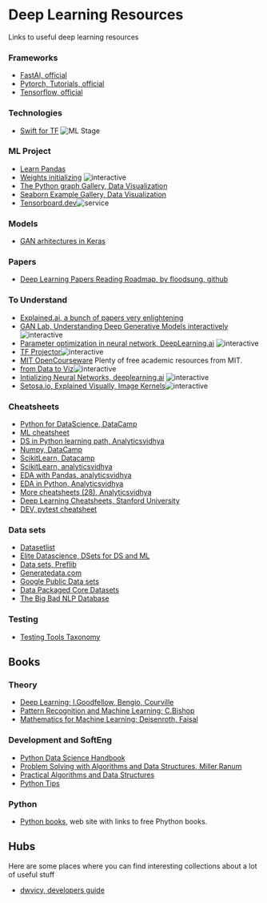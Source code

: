 # Deep Learning Resources
Links to useful deep learning resources

### Frameworks
* [FastAI, official](https://course.fast.ai/)
* [Pytorch, Tutorials, official](https://pytorch.org/tutorials/)
* [Tensorflow, official](https://www.tensorflow.org/learn)

### Technologies
* [Swift for TF](https://colab.research.google.com/github/zaidalyafeai/Notebooks/blob/master/TF_Swift.ipynb#scrollTo=Snub2EZdCKKb) ![ML Stage](https://img.shields.io/badge/-Colab-yellow.svg?style=popout&logo=https://colab.research.google.com/img/colab_favicon_256px.png)

### ML Project

* [Learn Pandas](https://bitbucket.org/hrojas/learn-pandas/src/master/)
* [Weights initializing](http://www.deeplearning.ai/ai-notes/initialization/#utm_source=social&utm_medium=linkedin&utm_campaign=AINotesInitializationDiscussion1)
![interactive](https://img.shields.io/badge/-interactive-blue.svg?style=popout&logo)
* [The Python graph Gallery, Data Visualization](https://python-graph-gallery.com/all-charts/)
* [Seaborn Example Gallery, Data Visualization](https://seaborn.pydata.org/examples/index.html)
* [Tensorboard.dev](https://tensorboard.dev/)![service](https://img.shields.io/badge/-service-yellowgreen.svg?style=popout&logo)

### Models
* [GAN arhitectures in Keras](https://github.com/eriklindernoren/Keras-GAN)

### Papers
* [Deep Learning Papers Reading Roadmap, by floodsung, github](https://github.com/floodsung/Deep-Learning-Papers-Reading-Roadmap)

### To Understand
* [Explained.ai, a bunch of papers very enlightening](https://explained.ai/)
* [GAN Lab, Understanding Deep Generative Models interactively](https://poloclub.github.io/ganlab/)![interactive](https://img.shields.io/badge/-interactive-blue.svg?style=popout&logo)
* [Parameter optimization in neural network, DeepLearning.ai](https://www.deeplearning.ai/ai-notes/optimization/?utm_source=social&utm_medium=linkedin&utm_campaign=BlogAINotesOptimizationAugust272019)
![interactive](https://img.shields.io/badge/-interactive-blue.svg?style=popout&logo)
* [TF Projector](https://projector.tensorflow.org/)![interactive](https://img.shields.io/badge/-interactive-blue.svg?style=popout&logo)
* [MIT OpenCourseware](https://ocw.mit.edu/courses/?fbclid=IwAR2RAv1QjpnoQgkZjFLPgu8BCGK0ZsuEWaB76YQz53_eH_IPiYj1s1As5gA) Plenty of free academic resources from MIT.
* [from Data to Viz](https://www.data-to-viz.com/#explore)![interactive](https://img.shields.io/badge/-interactive-blue.svg?style=popout&logo)
* [Intializing Neural Networks, deeplearning.ai](http://www.deeplearning.ai/ai-notes/initialization/) ![interactive](https://img.shields.io/badge/-interactive-blue.svg?style=popout&logo)
* [Setosa.io, Explained Visually, Image Kernels](http://setosa.io/ev/image-kernels/)![interactive](https://img.shields.io/badge/-interactive-blue.svg?style=popout&logo)

### Cheatsheets
* [Python for DataScience, DataCamp](https://s3.amazonaws.com/assets.datacamp.com/blog_assets/PythonForDataScience.pdf)
* [ML cheatsheet](https://ml-cheatsheet.readthedocs.io/en/latest/index.html)
* [DS in Python learning path, Analyticsvidhya](https://www.analyticsvidhya.com/blog/2015/05/infographic-quick-guide-learn-python-data-science/)
* [Numpy, DataCamp](https://s3.amazonaws.com/assets.datacamp.com/blog_assets/Numpy_Python_Cheat_Sheet.pdf)
* [ScikitLearn, Datacamp](https://datacamp-community-prod.s3.amazonaws.com/5433fa18-9f43-44cc-b228-74672efcd116)
* [ScikitLearn, analyticsvidhya](https://www.analyticsvidhya.com/infographics/Scikit-Learn-Infographic.pdf)
* [EDA with Pandas, analyticsvidhya](https://www.analyticsvidhya.com/blog/2015/07/11-steps-perform-data-analysis-pandas-python/)
* [EDA in Python, Analyticsvidhya](https://www.analyticsvidhya.com/blog/2015/06/infographic-cheat-sheet-data-exploration-python/)
* [More cheatsheets (28), Analyticsvidhya](https://www.analyticsvidhya.com/blog/2017/02/top-28-cheat-sheets-for-machine-learning-data-science-probability-sql-big-data/)
* [Deep Learning Cheatsheets, Stanford University](https://stanford.edu/~shervine/teaching/cs-229/cheatsheet-deep-learning)
* [DEV, pytest cheatsheet](https://gist.github.com/kwmiebach/3fd49612ef7a52b5ce3a)

### Data sets
 * [Datasetlist](https://www.datasetlist.com/)
 * [Elite Datascience, DSets for DS and ML](https://elitedatascience.com/datasets)
 * [Data sets, Preflib](http://www.preflib.org/data/)
 * [Generatedata.com](https://www.generatedata.com/)
 * [Google Public Data sets](https://cloud.google.com/public-datasets/)
 * [Data Packaged Core Datasets](https://github.com/datasets)
 * [The Big Bad NLP Database](https://quantumstat.com/dataset/dataset.html?utm_campaign=NLP%20News&utm_medium=email&utm_source=Revue%20newsletter)

### Testing
* [Testing Tools Taxonomy](https://wiki.python.org/moin/PythonTestingToolsTaxonomy)


## Books

### Theory
* [Deep Learning; I.Goodfellow, Bengio, Courville](https://www.deeplearningbook.org/)
* [Pattern Recognition and Machine Learning; C.Bishop](http://users.isr.ist.utl.pt/~wurmd/Livros/school/Bishop%20-%20Pattern%20Recognition%20And%20Machine%20Learning%20-%20Springer%20%202006.pdf)
* [Mathematics for Machine Learning; Deisenroth, Faisal](https://mml-book.github.io/book/mml-book.pdf)

### Development and SoftEng
* [Python Data Science Handbook](https://jakevdp.github.io/PythonDataScienceHandbook/)
* [Problem Solving with Algorithms and
Data Structures, Miller,Ranum](https://www.cs.auckland.ac.nz/compsci105s1c/resources/ProblemSolvingwithAlgorithmsandDataStructures.pdf)
* [Practical Algorithms and Data Structures](https://bradfieldcs.com/algos/)
* [Python Tips](https://book.pythontips.com/en/latest/index.html)

### Python
* [Python books](https://pythonbooks.org/), web site with links to free Phython books.

## Hubs
Here are some places where you can find interesting collections about a lot of useful stuff
* [dwvicy, developers guide](https://dwvicy.github.io/developers-guide/)
